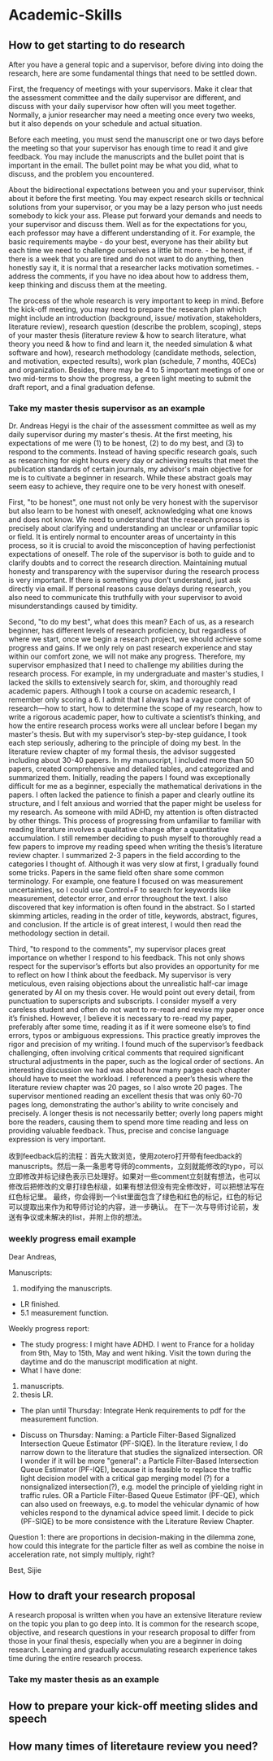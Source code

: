 # Academic-Skills
## How to get starting to do research
After you have a general topic and a supervisor, before diving into doing the research, here are some fundamental things that need to be settled down.

First, the frequency of meetings with your supervisors. Make it clear that the assessment committee and the daily supervisor are different, and discuss with your daily supervisor how often will you meet together. Normally, a junior researcher may need a meeting once every two weeks, but it also depends on your schedule and actual situation.

Before each meeting, you must send the manuscript one or two days before the meeting so that your supervisor has enough time to read it and give feedback. You may include the manuscripts and the bullet point that is important in the email. The bullet point may be what you did, what to discuss, and the problem you encountered.

About the bidirectional expectations between you and your supervisor, think about it before the first meeting. You may expect research skills or technical solutions from your supervisor, or you may be a lazy person who just needs somebody to kick your ass. Please put forward your demands and needs to your supervisor and discuss them. Well as for the expectations for you, each professor may have a different understanding of it. For example, the basic requirements maybe - do your best, everyone has their ability but each time we need to challenge ourselves a little bit more. - be honest, if there is a week that you are tired and do not want to do anything, then honestly say it, it is normal that a researcher lacks motivation sometimes. - address the comments, if you have no idea about how to address them, keep thinking and discuss them at the meeting.

The process of the whole research is very important to keep in mind. Before the kick-off meeting, you may need to prepare the research plan which might include an introduction (background, issue/ motivation, stakeholders, literature review), research question (describe the problem, scoping), steps of your master thesis (literature review & how to search literature, what theory you need & how to find and learn it, the needed simulation & what software and how), research methodology (candidate methods, selection, and motivation, expected results), work plan (schedule, 7 months, 40ECs) and organization. Besides, there may be 4 to 5 important meetings of one or two mid-terms to show the progress, a green light meeting to submit the draft report, and a final graduation defense.

### Take my master thesis supervisor as an example
Dr. Andreas Hegyi is the chair of the assessment committee as well as my daily supervisor during my master's thesis. At the first meeting, his expectations of me were (1) to be honest, (2) to do my best, and (3) to respond to the comments. Instead of having specific research goals, such as researching for eight hours every day or achieving results that meet the publication standards of certain journals, my advisor's main objective for me is to cultivate a beginner in research. While these abstract goals may seem easy to achieve, they require one to be very honest with oneself. 

First, "to be honest", one must not only be very honest with the supervisor but also learn to be honest with oneself, acknowledging what one knows and does not know. We need to understand that the research process is precisely about clarifying and understanding an unclear or unfamiliar topic or field. It is entirely normal to encounter areas of uncertainty in this process, so it is crucial to avoid the misconception of having perfectionist expectations of oneself. The role of the supervisor is both to guide and to clarify doubts and to correct the research direction. Maintaining mutual honesty and transparency with the supervisor during the research process is very important. If there is something you don’t understand, just ask directly via email. If personal reasons cause delays during research, you also need to communicate this truthfully with your supervisor to avoid misunderstandings caused by timidity.

Second, "to do my best", what does this mean? Each of us, as a research beginner, has different levels of research proficiency, but regardless of where we start, once we begin a research project, we should achieve some progress and gains. If we only rely on past research experience and stay within our comfort zone, we will not make any progress. Therefore, my supervisor emphasized that I need to challenge my abilities during the research process. For example, in my undergraduate and master's studies, I lacked the skills to extensively search for, skim, and thoroughly read academic papers. Although I took a course on academic research, I remember only scoring a 6. I admit that I always had a vague concept of research—how to start, how to determine the scope of my research, how to write a rigorous academic paper, how to cultivate a scientist’s thinking, and how the entire research process works were all unclear before I began my master's thesis. But with my supervisor’s step-by-step guidance, I took each step seriously, adhering to the principle of doing my best. In the literature review chapter of my formal thesis, the advisor suggested including about 30-40 papers. In my manuscript, I included more than 50 papers, created comprehensive and detailed tables, and categorized and summarized them. Initially, reading the papers I found was exceptionally difficult for me as a beginner, especially the mathematical derivations in the papers. I often lacked the patience to finish a paper and clearly outline its structure, and I felt anxious and worried that the paper might be useless for my research. As someone with mild ADHD, my attention is often distracted by other things. This process of progressing from unfamiliar to familiar with reading literature involves a qualitative change after a quantitative accumulation. I still remember deciding to push myself to thoroughly read a few papers to improve my reading speed when writing the thesis’s literature review chapter. I summarized 2-3 papers in the field according to the categories I thought of. Although it was very slow at first, I gradually found some tricks. Papers in the same field often share some common terminology. For example, one feature I focused on was measurement uncertainties, so I could use Control+F to search for keywords like measurement, detector error, and error throughout the text. I also discovered that key information is often found in the abstract. So I started skimming articles, reading in the order of title, keywords, abstract, figures, and conclusion. If the article is of great interest, I would then read the methodology section in detail.

Third, "to respond to the comments", my supervisor places great importance on whether I respond to his feedback. This not only shows respect for the supervisor’s efforts but also provides an opportunity for me to reflect on how I think about the feedback. My supervisor is very meticulous, even raising objections about the unrealistic half-car image generated by AI on my thesis cover. He would point out every detail, from punctuation to superscripts and subscripts. I consider myself a very careless student and often do not want to re-read and revise my paper once it’s finished. However, I believe it is necessary to re-read my paper, preferably after some time, reading it as if it were someone else’s to find errors, typos or ambiguous expressions. This practice greatly improves the rigor and precision of my writing. I found much of the supervisor’s feedback challenging, often involving critical comments that required significant structural adjustments in the paper, such as the logical order of sections. An interesting discussion we had was about how many pages each chapter should have to meet the workload. I referenced a peer’s thesis where the literature review chapter was 20 pages, so I also wrote 20 pages. The supervisor mentioned reading an excellent thesis that was only 60-70 pages long, demonstrating the author's ability to write concisely and precisely. A longer thesis is not necessarily better; overly long papers might bore the readers, causing them to spend more time reading and less on providing valuable feedback. Thus, precise and concise language expression is very important.

收到feedback后的流程：首先大致浏览，使用zotero打开带有feedback的manuscripts。然后一条一条思考导师的comments，立刻就能修改的typo，可以立即修改并标记绿色表示已处理好。如果对一些comment立刻就有想法，也可以修改后把修改的文章打绿色标级，如果有想法但没有完全修改好，可以把想法写在红色标记里。
最终，你会得到一个list里面包含了绿色和红色的标记，红色的标记可以提取出来作为和导师讨论的内容，进一步确认。
在下一次与导师讨论前，发送有争议或未解决的list，并附上你的想法。
### weekly progress email example
Dear Andreas,

 
Manuscripts: 
1. modifying the manuscripts. 
- LR finished.
- 5.1 measurement function.
 
Weekly progress report: 
- The study progress: I might have ADHD. I went to France for a holiday from 9th, May to 15th, May and went hiking. Visit the town during the daytime and do the manuscript modification at night.
- What I have done: 
1. manuscripts. 
2. thesis LR.
- The plan until Thursday:
Integrate Henk requirements to pdf for the measurement function.
 
- Discuss on Thursday: 
Naming: a Particle Filter-Based Signalized Intersection Queue Estimator (PF-SIQE). In the literature review, I do narrow down to the literature that studies the signalized intersection. OR I wonder if it will be more "general": a Particle Filter-Based Intersection Queue Estimator (PF-IQE), because it is feasible to replace the traffic light decision model with a critical gap merging model (?) for a nonsignalized intersection(?), e.g. model the principle of yielding right in traffic rules. OR a Particle Filter-Based Queue Estimator (PF-QE), which can also used on freeways, e.g. to model the vehicular dynamic of how vehicles respond to the dynamical advice speed limit. I decide to pick (PF-SIQE) to be more consistence with the Literature Review Chapter.

Question 1: there are proportions in decision-making in the dilemma zone, how could this integrate for the particle filter as well as combine the noise in acceleration rate, not simply multiply, right?

Best,
Sijie
## How to draft your research proposal
A research proposal is written when you have an extensive literature review on the topic you plan to go deep into. It is common for the research scope, objective, and research questions in your research proposal to differ from those in your final thesis, especially when you are a beginner in doing research. Learning and gradually accumulating research experience takes time during the entire research process.
### Take my master thesis as an example

## How to prepare your kick-off meeting slides and speech

## How many times of literetaure review you need?
